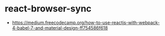 # react-browser-sync

- https://medium.freecodecamp.org/how-to-use-reactjs-with-webpack-4-babel-7-and-material-design-ff754586f618
